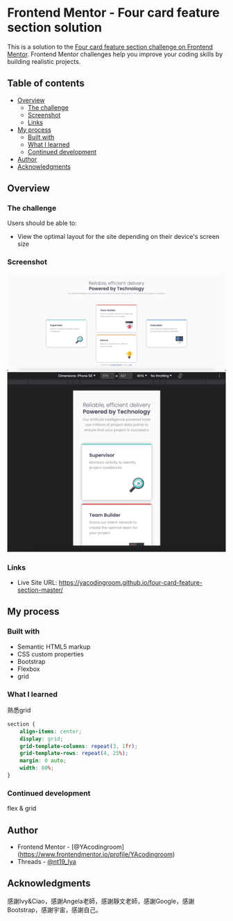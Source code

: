 # Frontend Mentor - Four card feature section solution

This is a solution to the [Four card feature section challenge on Frontend Mentor](https://www.frontendmentor.io/challenges/four-card-feature-section-weK1eFYK). Frontend Mentor challenges help you improve your coding skills by building realistic projects. 

## Table of contents

- [Overview](#overview)
  - [The challenge](#the-challenge)
  - [Screenshot](#screenshot)
  - [Links](#links)
- [My process](#my-process)
  - [Built with](#built-with)
  - [What I learned](#what-i-learned)
  - [Continued development](#continued-development)
- [Author](#author)
- [Acknowledgments](#acknowledgments)

## Overview
### The challenge
Users should be able to:
- View the optimal layout for the site depending on their device's screen size

### Screenshot
![screenshot-desktop](screenshot/screenshot-desktop.png)
![screenshot-mobile](screenshot/screenshot-mobile.png)

### Links
- Live Site URL: https://yacodingroom.github.io/four-card-feature-section-master/

## My process
### Built with
- Semantic HTML5 markup
- CSS custom properties
- Bootstrap
- Flexbox
- grid

### What I learned
熟悉grid

```css
section {
    align-items: center;
    display: grid;
    grid-template-columns: repeat(3, 1fr);
    grid-template-rows: repeat(4, 25%);
    margin: 0 auto;
    width: 80%;
}
```

### Continued development
flex & grid

## Author
- Frontend Mentor - [@YAcodingroom]
(https://www.frontendmentor.io/profile/YAcodingroom)
- Threads - [@nt19_lya](https://www.threads.net/@nt19_lya)

## Acknowledgments
感謝Ivy&Ciao，感謝Angela老師，感謝靜文老師，感謝Google，感謝Bootstrap，感謝宇宙，感謝自己。
